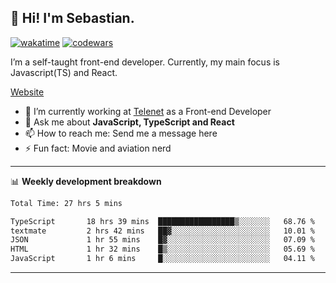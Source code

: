 ## 👋 Hi! I'm Sebastian.

[![wakatime](https://wakatime.com/badge/user/df0036c6-328a-4a39-be9b-e49417ed22a1.svg)](https://wakatime.com/@df0036c6-328a-4a39-be9b-e49417ed22a1)
[![codewars](https://www.codewars.com/users/sebavuye/badges/small)](https://www.codewars.com/users/sebavuye)

I’m a self-taught front-end developer. Currently, my main focus is Javascript(TS) and React.

[Website](https://sebastianvuye.be)

- 🔭 I’m currently working at [Telenet](https://telenet.be/) as a Front-end Developer
- 💬 Ask me about **JavaScript, TypeScript and React**
- 📫 How to reach me: Send me a message here
- ⚡ Fun fact: Movie and aviation nerd

-------

📊 **Weekly development breakdown**

<!--START_SECTION:waka-->

```txt
Total Time: 27 hrs 5 mins

TypeScript       18 hrs 39 mins  █████████████████▒░░░░░░░   68.76 %
textmate         2 hrs 42 mins   ██▓░░░░░░░░░░░░░░░░░░░░░░   10.01 %
JSON             1 hr 55 mins    █▓░░░░░░░░░░░░░░░░░░░░░░░   07.09 %
HTML             1 hr 32 mins    █▒░░░░░░░░░░░░░░░░░░░░░░░   05.69 %
JavaScript       1 hr 6 mins     █░░░░░░░░░░░░░░░░░░░░░░░░   04.11 %
```

<!--END_SECTION:waka-->
-------
